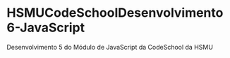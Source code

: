 # HSMUCodeSchoolDesenvolvimento6-JavaScript
Desenvolvimento 5 do Módulo de JavaScript da CodeSchool da HSMU
